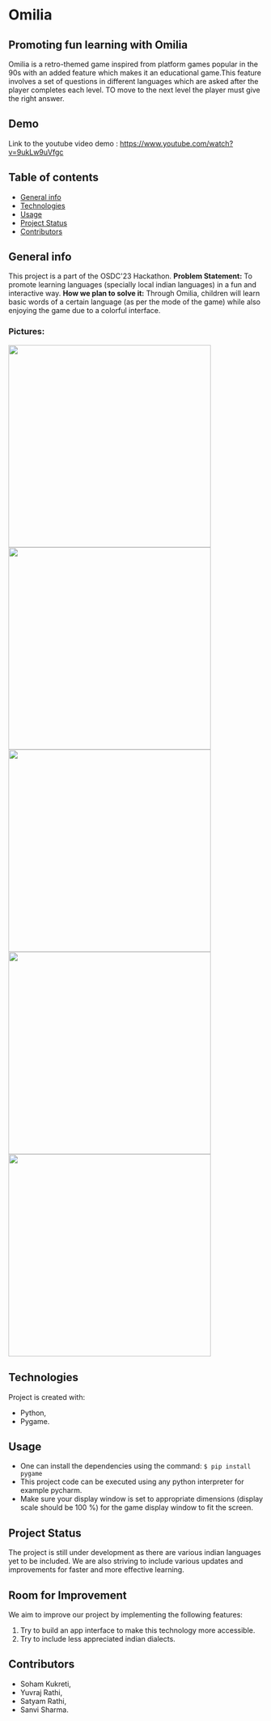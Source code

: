 # Omilia
## Promoting fun learning with Omilia
Omilia is a retro-themed game inspired from platform games popular in the 90s with an added feature which makes it an educational game.This feature involves a set of questions in different languages which are asked after the player completes each level. TO move to the next level the player must give the right answer.

## Demo
Link to the youtube video demo : https://www.youtube.com/watch?v=9ukLw9uVfgc
## Table of contents
* [General info](#general-info)
* [Technologies](#technologies)
* [Usage](#Usage)
* [Project Status](#ProjectStatus)
* [Contributors](#Contributors)
## General info
This project is a part of the OSDC'23 Hackathon.
**Problem Statement:**
To promote learning languages (specially local indian languages) in a fun and interactive way.
**How we plan to solve it:**
Through Omilia, children will learn basic words of a certain language (as per the mode of the game) while also enjoying the game due to a colorful interface.
### Pictures:
<img src="pic6.png" width="400" />
<img src="pic2.png" width="400" />
<img src="pic3.png" width="400" />
<img src="pic4.png" width="400" />
<img src="pic5.png" width="400" />



## Technologies
Project is created with:
* Python,
* Pygame.
## Usage
* One can install the dependencies using the command:
`$ pip install pygame`
* This project code can be executed using any python interpreter for example pycharm.
* Make sure your display window is set to appropriate dimensions (display scale should be 100 %) for the game display window to fit the screen.


## Project Status
The project is still under development as there are various indian languages yet to be included.
We are also striving to include various updates and improvements for faster and more effective learning.
## Room for Improvement
We aim to improve our project by implementing the following features:
1. Try to build an app interface to make this technology more accessible.
2. Try to include less appreciated indian dialects.

## Contributors
* Soham Kukreti,
* Yuvraj Rathi,
* Satyam Rathi,
* Sanvi Sharma.
